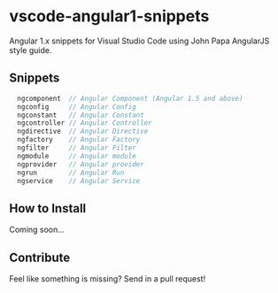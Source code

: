 # vscode-angular1-snippets
Angular 1.x snippets for Visual Studio Code using John Papa AngularJS style guide.

## Snippets
```javascript
  ngcomponent  // Angular Component (Angular 1.5 and above)
  ngconfig     // Angular Config
  ngconstant   // Angular Constant
  ngcontroller // Angular Controller
  ngdirective  // Angular Directive
  ngfactory    // Angular Factory
  ngfilter     // Angular Filter
  ngmodule     // Angular module
  ngprovider   // Angular provider
  ngrun        // Angular Run
  ngservice    // Angular Service
```
## How to Install
Coming soon...

## Contribute
Feel like something is missing? 
Send in a pull request!